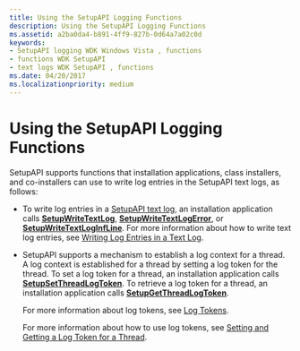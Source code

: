 ```yaml
---
title: Using the SetupAPI Logging Functions
description: Using the SetupAPI Logging Functions
ms.assetid: a2ba0da4-b891-4ff9-827b-0d64a7a02c0d
keywords:
- SetupAPI logging WDK Windows Vista , functions
- functions WDK SetupAPI
- text logs WDK SetupAPI , functions
ms.date: 04/20/2017
ms.localizationpriority: medium
---
```


# Using the SetupAPI Logging Functions


SetupAPI supports functions that installation applications, class installers, and co-installers can use to write log entries in the SetupAPI text logs, as follows:

-   To write log entries in a [SetupAPI text log](setupapi-text-logs.md), an installation application calls [**SetupWriteTextLog**](/windows/desktop/api/setupapi/nf-setupapi-setupwritetextlog), [**SetupWriteTextLogError**](/windows/desktop/api/setupapi/nf-setupapi-setupwritetextlogerror), or [**SetupWriteTextLogInfLine**](/windows/desktop/api/setupapi/nf-setupapi-setupwritetextloginfline). For more information about how to write text log entries, see [Writing Log Entries in a Text Log](writing-log-entries-in-a-text-log.md).

-   SetupAPI supports a mechanism to establish a log context for a thread. A log context is established for a thread by setting a log token for the thread. To set a log token for a thread, an installation application calls [**SetupSetThreadLogToken**](/windows/desktop/api/setupapi/nf-setupapi-setupsetthreadlogtoken). To retrieve a log token for a thread, an installation application calls [**SetupGetThreadLogToken**](/windows/desktop/api/setupapi/nf-setupapi-setupgetthreadlogtoken).

    For more information about log tokens, see [Log Tokens](log-tokens.md).

    For more information about how to use log tokens, see [Setting and Getting a Log Token for a Thread](setting-and-getting-a-log-token-for-a-thread.md).

 

